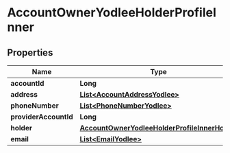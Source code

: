 

# AccountOwnerYodleeHolderProfileInner


## Properties

| Name | Type | Description | Notes |
|------------ | ------------- | ------------- | -------------|
|**accountId** | **Long** |  |  [optional] |
|**address** | [**List&lt;AccountAddressYodlee&gt;**](AccountAddressYodlee.md) |  |  [optional] |
|**phoneNumber** | [**List&lt;PhoneNumberYodlee&gt;**](PhoneNumberYodlee.md) |  |  [optional] |
|**providerAccountId** | **Long** |  |  [optional] |
|**holder** | [**AccountOwnerYodleeHolderProfileInnerHolder**](AccountOwnerYodleeHolderProfileInnerHolder.md) |  |  [optional] |
|**email** | [**List&lt;EmailYodlee&gt;**](EmailYodlee.md) |  |  [optional] |




